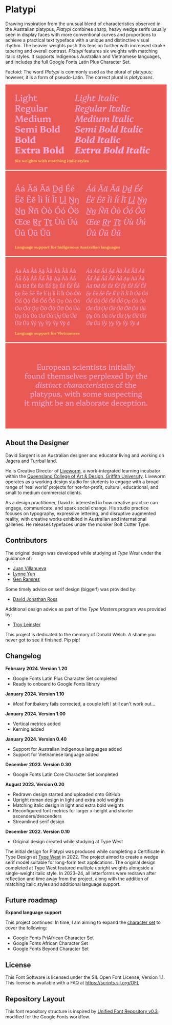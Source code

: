 # Platypi

Drawing inspiration from the unusual blend of characteristics observed in the Australian platypus, _Platypi_ combines sharp, heavy wedge serifs usually seen in display faces with more conventional curves and proportions to achieve a practical text typeface with a unique and distinctive visual rhythm. The heavier weights push this tension further with increased stroke tapering and overall contrast. _Platypi_ features six weights with matching italic styles. It supports Indigenous Australian and Vietnamese languages, and includes the full Google Fonts Latin Plus Character Set.

Factoid: The word _Platypi_ is commonly used as the plural of platypus; however, it is a form of pseudo-Latin. The correct plural is _platypuses_.

![Sample Image](documentation/platypi-sample-images-march-2024-2.png)
![Sample Image](documentation/platypi-sample-images-march-2024-3.png)
![Sample Image](documentation/platypi-sample-images-march-2024-4.png)
![Sample Image](documentation/platypi-sample-images-march-2024-5.png)

## About the Designer

David Sargent is an Australian designer and educator living and working on Jagera and Turrbal land. 

He is Creative Director of [Liveworm](https://liveworm.com.au), a work-integrated learning incubator within the [Queensland College of Art & Design, Griffith University](https://www.griffith.edu.au/arts-education-law/queensland-college-art-design). Liveworm operates as a working design studio for students to engage with a broad range of ‘real world’ projects for not-for-profit, cultural, educational, and small to medium commercial clients. 

As a design practitioner, David is interested in how creative practice can engage, communicate, and spark social change. His studio practice focuses on typography, expressive lettering, and disruptive augmented reality, with creative works exhibited in Australian and international galleries. He releases typefaces under the moniker Bolt Cutter Type.

## Contributors

The original design was developed while studying at _Type West_ under the guidance of:

* [Juan Villanueva](http://www.juankafka.com)
* [Lynne Yun](http://www.lynneyun.com)
* [Gen Ramírez](https://genramirez.com)

Some timely advice on serif design (bigger!) was provided by:

* [David Jonathan Ross](https://djr.com)

Additional design advice as part of the _Type Masters_ program was provided by:

* [Troy Leinster](https://www.leinstertype.com/typemasters)

This project is dedicated to the memory of Donald Welch. A shame you never got to see it finished. Pip pip!

## Changelog

**February 2024. Version 1.20**
* Google Fonts Latin Plus Character Set completed
* Ready to onboard to Google Fonts library


**January 2024. Version 1.10**
* _Most_ Fontbakery fails corrected, a couple left I still can't work out...

**January 2024. Version 1.00**
* Vertical metrics added
* Kerning added

**January 2024. Version 0.40**
* Support for Australian Indigenous languages added
* Support for Vietnamese language added

**December 2023. Version 0.30**
* Google Fonts Latin Core Character Set completed

**August 2023. Version 0.20**
* Redrawn design started and uploaded onto GitHub
* Upright roman design in light and extra bold weights
* Matching italic design in light and extra bold weights
* Reconfigured font metrics for larger x-height and shorter ascenders/descenders
* Streamlined serif design

**December 2022. Version 0.10**
* Original design created while studying at Type West

The initial design for Platypi was produced while completing a Certificate in Type Design at [Type West](https://letterformarchive.org/type-west-online/) in 2022. The project aimed to create a wedge serif model suitable for long-form text applications. The original design completed at Type West featured multiple upright weights alongside a single-weight italic style. In 2023–24, all letterforms were redrawn after reflection and time away from the project, along with the addition of matching italic styles and additional language support. 

## Future roadmap

**Expand language support**

This project continues! In time, I am aiming to expand the [character set](https://github.com/googlefonts/glyphsets/tree/main/GF_glyphsets/Latin/glyphs) to cover the following:

* Google Fonts PriAfrican Character Set
* Google Fonts African Character Set
* Google Fonts Beyond Character Set

## License

This Font Software is licensed under the SIL Open Font License, Version 1.1.
This license is available with a FAQ at
https://scripts.sil.org/OFL

## Repository Layout

This font repository structure is inspired by [Unified Font Repository v0.3](https://github.com/unified-font-repository/Unified-Font-Repository), modified for the Google Fonts workflow.
